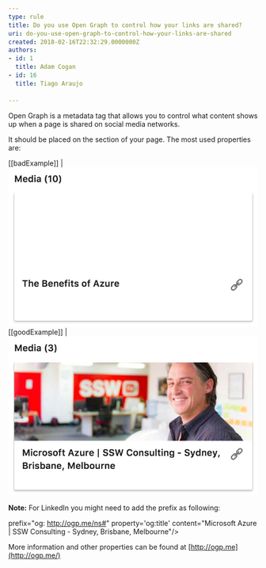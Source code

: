 ```yaml
---
type: rule
title: Do you use Open Graph to control how your links are shared?
uri: do-you-use-open-graph-to-control-how-your-links-are-shared
created: 2018-02-16T22:32:29.0000000Z
authors:
- id: 1
  title: Adam Cogan
- id: 16
  title: Tiago Araujo

---
```


Open Graph is a metadata tag that allows you to control what content shows up when a page is shared on social media networks.
 
It should be placed on the  section of your page. The most used properties are:


 
[[badExample]]
| ![Shared link has no image and the title was "guessed" by LinkedIn](open-graph-bad.jpg)
[[goodExample]]
| ![Shared link has a nice image and title, both defined via Open Graph tags](opengraph-good.jpg)

**Note:** For LinkedIn you might need to add the prefix as following:

prefix="og: http://ogp.me/ns#" property='og:title' content="Microsoft Azure | SSW Consulting - Sydney, Brisbane, Melbourne"/>

More information and other properties can be found at [http://ogp.me](http://ogp.me/)
